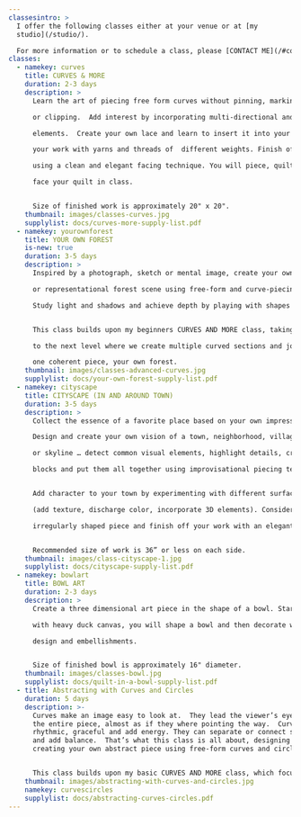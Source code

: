 ```yaml
---
classesintro: >
  I offer the following classes either at your venue or at [my
  studio](/studio/).  

  For more information or to schedule a class, please [CONTACT ME](/#contact).
classes:
  - namekey: curves
    title: CURVES & MORE
    duration: 2-3 days
    description: >
      Learn the art of piecing free form curves without pinning, marking

      or clipping.  Add interest by incorporating multi-directional and 3 dimensional

      elements.  Create your own lace and learn to insert it into your quilt.  Embellish

      your work with yarns and threads of  different weights. Finish off your piece

      using a clean and elegant facing technique. You will piece, quilt, embellish and

      face your quilt in class.


      Size of finished work is approximately 20" x 20".
    thumbnail: images/classes-curves.jpg
    supplylist: docs/curves-more-supply-list.pdf
  - namekey: yourownforest
    title: YOUR OWN FOREST
    is-new: true
    duration: 3-5 days
    description: >
      Inspired by a photograph, sketch or mental image, create your own abstract

      or representational forest scene using free-form and curve-piecing techniques.

      Study light and shadows and achieve depth by playing with shapes and color gradations.


      This class builds upon my beginners CURVES AND MORE class, taking the curved piecing

      to the next level where we create multiple curved sections and join them into

      one coherent piece, your own forest.
    thumbnail: images/classes-advanced-curves.jpg
    supplylist: docs/your-own-forest-supply-list.pdf
  - namekey: cityscape
    title: CITYSCAPE (IN AND AROUND TOWN)
    duration: 3-5 days
    description: >
      Collect the essence of a favorite place based on your own impressions.

      Design and create your own vision of a town, neighborhood, village, cityscape

      or skyline … detect common visual elements, highlight details, create building

      blocks and put them all together using improvisational piecing techniques.


      Add character to your town by experimenting with different surface design techniques

      (add texture, discharge color, incorporate 3D elements). Consider creating an

      irregularly shaped piece and finish off your work with an elegant facing technique.


      Recommended size of work is 36” or less on each side.
    thumbnail: images/class-cityscape-1.jpg
    supplylist: docs/cityscape-supply-list.pdf
  - namekey: bowlart
    title: BOWL ART
    duration: 2-3 days
    description: >
      Create a three dimensional art piece in the shape of a bowl. Starting

      with heavy duck canvas, you will shape a bowl and then decorate with your own

      design and embellishments.


      Size of finished bowl is approximately 16" diameter.
    thumbnail: images/classes-bowl.jpg
    supplylist: docs/quilt-in-a-bowl-supply-list.pdf
  - title: Abstracting with Curves and Circles
    duration: 5 days
    description: >-
      Curves make an image easy to look at.  They lead the viewer’s eye through
      the entire piece, almost as if they where pointing the way.  Curves are
      rhythmic, graceful and add energy. They can separate or connect sections
      and add balance.  That’s what this class is all about, designing and
      creating your own abstract piece using free-form curves and circles.  


      This class builds upon my basic CURVES AND MORE class, which focuses on techniques to create one single section of curves.  In ABSTRACTING WITH CURVES AND CIRCLES we will create multiple curved sections and then join them into one coherent design.
    thumbnail: images/abstracting-with-curves-and-circles.jpg
    namekey: curvescircles
    supplylist: docs/abstracting-curves-circles.pdf
---
```

